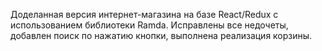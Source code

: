 Доделанная версия интернет-магазина на базе React/Redux с использованием библиотеки Ramda. Исправлены все недочеты, добавлен поиск по нажатию кнопки, выполнена реализация корзины.
